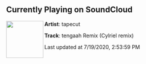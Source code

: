## Currently Playing on SoundCloud

[<img align="left" width="100" src="https://i1.sndcdn.com/artworks-Nbkiw5OcJpWq4w1C-OXz9Sg-t50x50.jpg">](https://soundcloud.com/ttapecut/tengaah-remix-cylriel-remix)

**Artist**: tapecut 

**Track**: tengaah Remix (Cylriel remix)

Last updated at 7/19/2020, 2:53:59 PM
